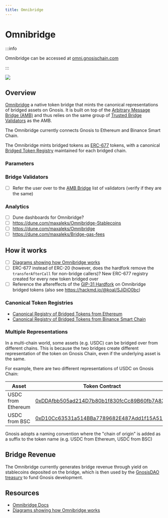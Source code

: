 ```yaml
---
title: Omnibridge
---
```


# Omnibridge

:::info

Omnibridge can be accessed at [omni.gnosischain.com](https://omni.gnosischain.com/)

:::

![](/img/bridges/diagrams/token-bridge.svg)

## Overview

[Omnibridge](https://omni.gnosischain.com/) a native token bridge that mints the canonical representations of bridged assets on Gnosis. It is built on top of the [Arbitrary Message Bridge (AMB)](./amb-bridge.md) and thus relies on the same group of [Trusted Bridge Validators](./amb-bridge.md#bridge-validators) as the AMB. 

The Omnibridge currently connects Gnosis to Ethereum and Binance Smart Chain.

The Omnibridge mints bridged tokens as [ERC-677](https://github.com/ethereum/EIPs/issues/677) tokens, with a canonical [Bridged Token Registry](#bridged-token-registries) maintained for each bridged chain. 

### Parameters

### Bridge Validators

- [ ] Refer the user over to the [AMB Bridge](./amb-bridge.md) list of validators (verify if they are the same)

### Analytics

- [ ] Dune dashboards for Omnibridge?
- [ ] https://dune.com/maxaleks/Omnibridge-Stablecoins
- [ ] https://dune.com/maxaleks/Omnibridge
- [ ] https://dune.com/maxaleks/Bridge-gas-fees

## How it works

- [ ] [Diagrams showing how Omnibridge works](https://docs.tokenbridge.net/eth-xdai-amb-bridge/multi-token-extension/extension-internals)
- [ ] ERC-677 instead of ERC-20 (however, does the hardfork remove the `transferAfterCall` for non-bridge callers)? New ERC-677 registry created for every new token bridged over
- [ ] Reference the aftereffects of the [GIP-31 Hardfork](https://forum.gnosis.io/t/gip-31-should-gnosis-chain-perform-a-hardfork-to-upgrade-the-token-contract-vulnerable-to-the-reentrancy-attack/4134) on Omnibridge bridged tokens (also see https://hackmd.io/@koal/SJiDiO0bc)
### Canonical Token Registries

- [Canonical Registry of Bridged Tokens from Ethereum](https://blockscout.com/xdai/mainnet/bridged-tokens/eth)
- [Canonical Registry of Bridged Tokens from Binance Smart Chain](https://blockscout.com/xdai/mainnet/bridged-tokens/bsc)

### Multiple Representations

In a multi-chain world, some assets (e.g. USDC) can be bridged over from different chains. This is because the two bridges create different representation of the token on Gnosis Chain, even if the underlying asset is the same. 

For example, there are two different representations of USDC on Gnosis Chain: 

| Asset              |  Token Contract                                                                                                     |
| ------------------ | ------------------------------------------------------------------------------------------------------ |
| USDC from Ethereum | [0xDDAfbb505ad214D7b80b1f830fcCc89B60fb7A83](https://blockscout.com/xdai/mainnet/address/0xDDAfbb505ad214D7b80b1f830fcCc89B60fb7A83) |
| USDC from BSC      | [0xD10Cc63531a514BBa7789682E487Add1f15A51E2](https://blockscout.com/xdai/mainnet/address/0xD10Cc63531a514BBa7789682E487Add1f15A51E2) |

Gnosis adopts a naming convention where the "chain of origin" is added as a suffix to the token name (e.g. USDC from Ethereum, USDC from BSC)

## Bridge Revenue

The Omnibridge currently generates bridge revenue through yield on stablecoins deposited on the bridge, which is then used by the [GnosisDAO treasury](../../about/overview/about-gnosis-dao.md) to fund Gnosis development. 

## Resources
- [Omnibridge Docs](https://docs.tokenbridge.net/eth-xdai-amb-bridge/multi-token-extension)
- [Diagrams showing how Omnibridge works](https://docs.tokenbridge.net/eth-xdai-amb-bridge/multi-token-extension/extension-internals)
